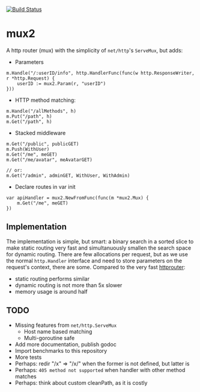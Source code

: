 [![Build Status](https://travis-ci.org/EmielM/mux2.svg?branch=master)](http://travis-ci.org/EmielM/mux2)

mux2
====

A http router (mux) with the simplicity of `net/http`'s `ServeMux`, but adds:

- Parameters
```golang
m.Handle("/:userID/info", http.HandlerFunc(func(w http.ResponseWriter, r *http.Request) {
	userID := mux2.Param(r, "userID")
}))
```

- HTTP method matching:
```golang
m.Handle("/allMethods", h)
m.Put("/path", h)
m.Get("/path", h)
```

- Stacked middleware
```golang
m.Get("/public", publicGET)
m.Push(WithUser)
m.Get("/me", meGET)
m.Get("/me/avatar", meAvatarGET)

// or:
m.Get("/admin", adminGET, WithUser, WithAdmin)
```

- Declare routes in var init
```golang
var apiHandler = mux2.NewFromFunc(func(m *mux2.Mux) {
	m.Get("/me", meGET)
})
```


Implementation
--------------
The implementation is simple, but smart: a binary search in a sorted slice to make static routing very fast and simultanuously smallen the search space for dynamic routing. There are few allocations per request, but as we use the normal `http.Handler` interface and need to store parameters on the request's context, there are some. Compared to the very fast [httprouter](https://github.com/julienschmidt/httprouter):
- static routing performs similar
- dynamic routing is not more than 5x slower
- memory usage is around half

TODO
----
- Missing features from `net/http.ServeMux`
  - Host name based matching
  - Multi-goroutine safe
- Add more documentation, publish godoc
- Import benchmarks to this repository
- More tests
- Perhaps: redir "/x" => "/x/" when the former is not defined, but latter is
- Perhaps: `405 method not supported` when handler with other method matches
- Perhaps: think about custom cleanPath, as it is costly
